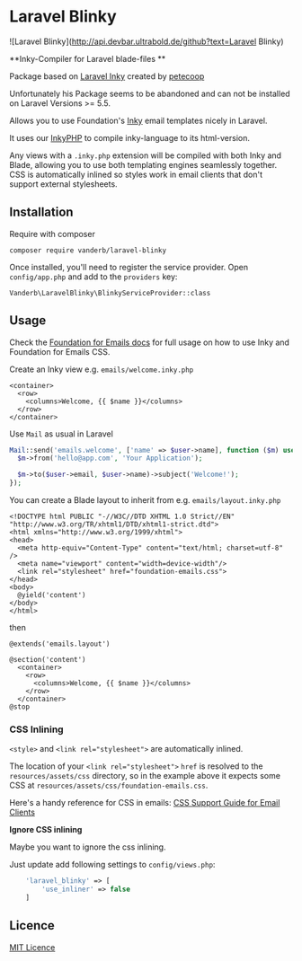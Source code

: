 # Laravel Blinky

![Laravel Blinky](http://api.devbar.ultrabold.de/github?text=Laravel Blinky)

**Inky-Compiler for Laravel blade-files **

Package based on [Laravel Inky](https://github.com/petecoop/laravel-inky) created by [petecoop](https://github.com/petecoop)

Unfortunately his Package seems to be abandoned and can not be installed on Laravel Versions >= 5.5.

Allows you to use Foundation's [Inky](http://foundation.zurb.com/emails/docs/inky.html) email templates nicely in Laravel.

It uses our [InkyPHP](https://github.com/frogbob/inky-php) to compile inky-language to its html-version.

Any views with a `.inky.php` extension will be compiled with both Inky and Blade, allowing you to use both templating engines seamlessly together. CSS is automatically inlined so styles work in email clients that don't support external stylesheets.

## Installation

Require with composer
```
composer require vanderb/laravel-blinky
```

Once installed, you'll need to register the service provider. Open `config/app.php` and add to the `providers` key:

```
Vanderb\LaravelBlinky\BlinkyServiceProvider::class
```

## Usage

Check the [Foundation for Emails docs](http://foundation.zurb.com/emails/docs/index.html) for full usage on how to use Inky and Foundation for Emails CSS.

Create an Inky view e.g. `emails/welcome.inky.php`

```blade
<container>
  <row>
    <columns>Welcome, {{ $name }}</columns>
  </row>
</container>
```

Use `Mail` as usual in Laravel

```php
Mail::send('emails.welcome', ['name' => $user->name], function ($m) use ($user) {
  $m->from('hello@app.com', 'Your Application');

  $m->to($user->email, $user->name)->subject('Welcome!');
});
```

You can create a Blade layout to inherit from e.g. `emails/layout.inky.php`

```blade
<!DOCTYPE html PUBLIC "-//W3C//DTD XHTML 1.0 Strict//EN" "http://www.w3.org/TR/xhtml1/DTD/xhtml1-strict.dtd">
<html xmlns="http://www.w3.org/1999/xhtml">
<head>
  <meta http-equiv="Content-Type" content="text/html; charset=utf-8" />
  <meta name="viewport" content="width=device-width"/>
  <link rel="stylesheet" href="foundation-emails.css">
</head>
<body>
  @yield('content')
</body>
</html>
```

then

```blade
@extends('emails.layout')

@section('content')
  <container>
    <row>
      <columns>Welcome, {{ $name }}</columns>
    </row>
  </container>
@stop
```

### CSS Inlining

`<style>` and `<link rel="stylesheet">` are automatically inlined.

The location of your `<link rel="stylesheet">` `href` is resolved to the `resources/assets/css` directory, so in the example above it expects some CSS at `resources/assets/css/foundation-emails.css`.

Here's a handy reference for CSS in emails: [CSS Support Guide for Email Clients](https://www.campaignmonitor.com/css/)

**Ignore CSS inlining**

Maybe you want to ignore the css inlining. 

Just update add following settings to `config/views.php`:

```php
    'laravel_blinky' => [
        'use_inliner' => false
    ]
```



## Licence

[MIT Licence](LICENCE)
